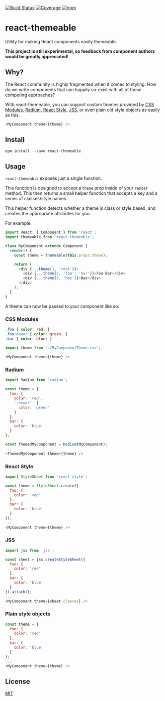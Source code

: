 [![Build Status](https://img.shields.io/travis/markdalgleish/react-themeable/master.svg?style=flat-square)](http://travis-ci.org/markdalgleish/react-themeable) [![Coverage](https://img.shields.io/codecov/c/github/markdalgleish/react-themeable/master.svg?style=flat-square)](https://codecov.io/github/markdalgleish/react-themeable) [![npm](https://img.shields.io/npm/v/react-themeable.svg?style=flat-square)](https://www.npmjs.com/package/react-themeable)

# react-themeable

Utility for making React components easily themeable.

**This project is still experimental, so feedback from component authors would be greatly appreciated!**

## Why?

The React community is highly fragmented when it comes to styling. How do we write components that can happily co-exist with all of these competing approaches?

With react-themeable, you can support custom themes provided by [CSS Modules](https://github.com/css-modules/css-modules), [Radium](http://projects.formidablelabs.com/radium/), [React Style](https://github.com/js-next/react-style), [JSS](https://github.com/jsstyles/jss), or even plain old style objects as easily as this:

```js
<MyComponent theme={theme} />
```

## Install

`npm install --save react-themeable`

## Usage

`react-themeable` exposes just a single function.

This function is designed to accept a `theme` prop inside of your `render` method. This then returns a small helper function that accepts a key and a series of classes/style names.

This helper function detects whether a theme is class or style based, and creates the appropriate attributes for you.

For example:

```js
import React, { Component } from 'react';
import themeable from 'react-themeable';

class MyComponent extends Component {
  render() {
    const theme = themeable(this.props.theme);

    return (
      <div {...theme(1, 'root')}>
        <div {...theme(2, 'foo', 'bar')}>Foo Bar</div>
        <div {...theme(3, 'baz')}>Baz</div>
      </div>
    );
  }
}
```

A theme can now be passed to your component like so:

### CSS Modules

```css
.foo { color: red; }
.foo:hover { color: green; }
.bar { color: blue; }
```

```js
import theme from './MyComponentTheme.css';
...
<MyComponent theme={theme} />
```

### Radium

```js
import Radium from 'radium';

const theme = {
  foo: {
    color: 'red',
    ':hover': {
      color: 'green'
    }
  },
  bar: {
    color: 'blue'
  }
};

const ThemedMyComponent = Radium(MyComponent);
...
<ThemedMyComponent theme={theme} />
```

### React Style

```js
import StyleSheet from 'react-style';

const theme = StyleSheet.create({
  foo: {
    color: 'red'
  },
  bar: {
    color: 'blue'
  }
});
...
<MyComponent theme={theme} />
```

### JSS

```js
import jss from 'jss';

const sheet = jss.createStyleSheet({
  foo: {
    color: 'red'
  },
  bar: {
    color: 'blue'
  }
}).attach();
...
<MyComponent theme={sheet.classes} />
```

### Plain style objects

```js
const theme = {
  foo: {
    color: 'red'
  },
  bar: {
    color: 'blue'
  }
};
...
<MyComponent theme={theme} />
```

## License

[MIT](http://markdalgleish.mit-license.org)
